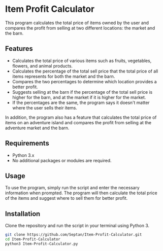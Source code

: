 # Item Profit Calculator

This program calculates the total price of items owned by the user and compares the profit from selling at two different locations: the market and the barn.

## Features

- Calculates the total price of various items such as fruits, vegetables, flowers, and animal products.
- Calculates the percentage of the total sell price that the total price of all items represents for both the market and the barn.
- Compares the two percentages to determine which location provides a better profit.
- Suggests selling at the barn if the percentage of the total sell price is higher for the barn, and at the market if it is higher for the market.
- If the percentages are the same, the program says it doesn't matter where the user sells their items.

In addition, the program also has a feature that calculates the total price of items on an adventure island and compares the profit from selling at the adventure market and the barn.

## Requirements

- Python 3.x
- No additional packages or modules are required.

## Usage

To use the program, simply run the script and enter the necessary information when prompted. The program will then calculate the total price of the items and suggest where to sell them for better profit.

## Installation

Clone the repository and run the script in your terminal using Python 3.

```bash
git clone https://github.com/Septan/Item-Profit-Calculator.git
cd Item-Profit-Calculator
python3 Item-Profit-Calculator.py
